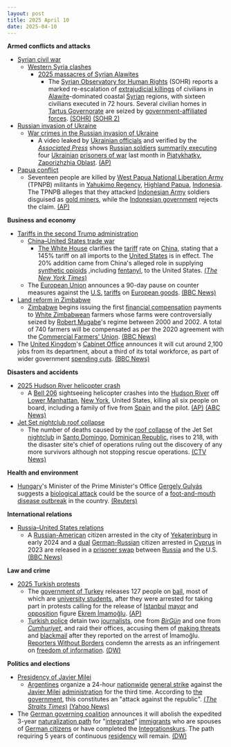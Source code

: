 ```yaml
---
layout: post
title: 2025 April 10
date: 2025-04-10
---
```



**Armed conflicts and attacks**

* [Syrian civil war](https://en.wikipedia.org/wiki/Syrian_civil_war "Syrian civil war")
  + [Western Syria clashes](https://en.wikipedia.org/wiki/Western_Syria_clashes_%28December_2024%E2%80%93present%29 "Western Syria clashes (December 2024–present)")
    - [2025 massacres of Syrian Alawites](https://en.wikipedia.org/wiki/2025_massacres_of_Syrian_Alawites "2025 massacres of Syrian Alawites")
      * The [Syrian Observatory for Human Rights](https://en.wikipedia.org/wiki/Syrian_Observatory_for_Human_Rights "Syrian Observatory for Human Rights") (SOHR) reports a marked re-escalation of [extrajudicial killings](https://en.wikipedia.org/wiki/Extrajudicial_killing "Extrajudicial killing") of civilians in [Alawite](https://en.wikipedia.org/wiki/Alawites "Alawites")-dominated coastal [Syrian](https://en.wikipedia.org/wiki/Syria "Syria") regions, with sixteen civilians executed in 72 hours. Several civilian homes in [Tartus Governorate](https://en.wikipedia.org/wiki/Tartus_Governorate "Tartus Governorate") are seized by [government-affiliated forces](https://en.wikipedia.org/wiki/General_Security_Service_%28Syria%29 "General Security Service (Syria)"). [(SOHR)](https://www.syriahr.com/%D8%AE%D9%84%D8%A7%D9%84-48-%D8%B3%D8%A7%D8%B9%D8%A9-%D8%A7%D9%84%D9%85%D8%B1%D8%B5%D8%AF-%D8%A7%D9%84%D8%B3%D9%88%D8%B1%D9%8A-%D9%8A%D9%88%D8%AB%D9%82-16-%D9%85%D8%AF%D9%86%D9%8A%D8%A7-%D9%82%D8%AA/756214/) [(SOHR 2)](https://www.syriahr.com/%D8%A7%D8%B3%D8%AA%D8%A8%D8%A7%D8%AD%D8%A9-%D9%84%D8%AD%D9%82%D9%88%D9%82-%D8%A7%D9%84%D9%85%D9%88%D8%A7%D8%B7%D9%86%D9%8A%D9%86-%D8%A8%D8%B1%D9%8A%D9%81-%D8%B7%D8%B1%D8%B7%D9%88%D8%B3-%D8%B9%D9%85/756248/)
* [Russian invasion of Ukraine](https://en.wikipedia.org/wiki/Russian_invasion_of_Ukraine "Russian invasion of Ukraine")
  + [War crimes in the Russian invasion of Ukraine](https://en.wikipedia.org/wiki/War_crimes_in_the_Russian_invasion_of_Ukraine "War crimes in the Russian invasion of Ukraine")
    - A video leaked by [Ukrainian officials](https://en.wikipedia.org/wiki/Government_of_Ukraine "Government of Ukraine") and verified by the *[Associated Press](https://en.wikipedia.org/wiki/Associated_Press "Associated Press")* shows [Russian soldiers](https://en.wikipedia.org/wiki/Russian_Armed_Forces "Russian Armed Forces") [summarily executing](https://en.wikipedia.org/wiki/Summary_execution "Summary execution") four [Ukrainian](https://en.wikipedia.org/wiki/Armed_Forces_of_Ukraine "Armed Forces of Ukraine") [prisoners of war](https://en.wikipedia.org/wiki/Prisoners_of_war "Prisoners of war") last month in [Piatykhatky](https://en.wikipedia.org/wiki/Piatykhatky%2C_Zaporizhzhia_Oblast "Piatykhatky, Zaporizhzhia Oblast"), [Zaporizhzhia Oblast](https://en.wikipedia.org/wiki/Zaporizhzhia_Oblast "Zaporizhzhia Oblast"). [(AP)](https://apnews.com/article/russia-ukraine-pows-war-crimes-putin-zelenskyy-4e834fb44b904d010d401563dbf4c5dc)
* [Papua conflict](https://en.wikipedia.org/wiki/Papua_conflict "Papua conflict")
  + Seventeen people are killed by [West Papua National Liberation Army](https://en.wikipedia.org/wiki/West_Papua_National_Liberation_Army "West Papua National Liberation Army") (TPNPB) militants in [Yahukimo Regency](https://en.wikipedia.org/wiki/Yahukimo_Regency "Yahukimo Regency"), [Highland Papua](https://en.wikipedia.org/wiki/Highland_Papua "Highland Papua"), [Indonesia](https://en.wikipedia.org/wiki/Indonesia "Indonesia"). The TPNPB alleges that they attacked [Indonesian Army](https://en.wikipedia.org/wiki/Indonesian_Army "Indonesian Army") soldiers disguised as [gold miners](https://en.wikipedia.org/wiki/Gold_mining "Gold mining"), while the [Indonesian government](https://en.wikipedia.org/wiki/Indonesian_government "Indonesian government") rejects the claim. [(AP)](https://apnews.com/article/indonesia-papua-rebels-gold-miners-52d3a76c7ac76d7862d6c047c9ef06de)

**Business and economy**

* [Tariffs in the second Trump administration](https://en.wikipedia.org/wiki/Tariffs_in_the_second_Trump_administration "Tariffs in the second Trump administration")
  + [China–United States trade war](https://en.wikipedia.org/wiki/China%E2%80%93United_States_trade_war "China–United States trade war")
    - [The White House](https://en.wikipedia.org/wiki/The_White_House "The White House") clarifies the [tariff](https://en.wikipedia.org/wiki/Tariff "Tariff") rate on [China](https://en.wikipedia.org/wiki/China "China"), stating that a 145% tariff on all imports to the [United States](https://en.wikipedia.org/wiki/United_States "United States") is in effect. The 20% addition came from China's alleged role in supplying [synthetic opioids](https://en.wikipedia.org/wiki/Synthetic_opioids "Synthetic opioids") ,including [fentanyl](https://en.wikipedia.org/wiki/Fentanyl "Fentanyl"), to the United States. [(*The New York Times*)](https://www.nytimes.com/2025/04/10/business/economy/china-tariffs-145-percent.html)
  + The [European Union](https://en.wikipedia.org/wiki/European_Union "European Union") announces a 90-day pause on counter measures against the [U.S.](https://en.wikipedia.org/wiki/United_States "United States") [tariffs](https://en.wikipedia.org/wiki/Tariff "Tariff") on [European goods](https://en.wikipedia.org/wiki/Economy_of_the_European_Union "Economy of the European Union"). [(BBC News)](https://www.bbc.com/news/live/cn4jjw30d5qt)
* [Land reform in Zimbabwe](https://en.wikipedia.org/wiki/Land_reform_in_Zimbabwe "Land reform in Zimbabwe")
  + [Zimbabwe](https://en.wikipedia.org/wiki/Zimbabwe "Zimbabwe") begins issuing the first [financial compensation](https://en.wikipedia.org/wiki/Financial_compensation "Financial compensation") payments to [White Zimbabwean](https://en.wikipedia.org/wiki/White_Zimbabweans "White Zimbabweans") farmers whose farms were controversially seized by [Robert Mugabe](https://en.wikipedia.org/wiki/Robert_Mugabe "Robert Mugabe")'s regime between 2000 and 2002. A total of 740 farmers will be compensated as per the 2020 agreement with the [Commercial Farmers' Union](https://en.wikipedia.org/wiki/Commercial_Farmers%27_Union "Commercial Farmers' Union"). [(BBC News)](https://www.bbc.co.uk/news/articles/cq5wwp5eelxo)
* The [United Kingdom](https://en.wikipedia.org/wiki/United_Kingdom "United Kingdom")'s [Cabinet Office](https://en.wikipedia.org/wiki/Cabinet_Office "Cabinet Office") announces it will cut around 2,100 jobs from its department, about a third of its total workforce, as part of wider government [spending cuts](https://en.wikipedia.org/wiki/Austerity "Austerity"). [(BBC News)](https://www.bbc.co.uk/news/articles/c62ggm3g8eyo)

**Disasters and accidents**

* [2025 Hudson River helicopter crash](https://en.wikipedia.org/wiki/2025_Hudson_River_helicopter_crash "2025 Hudson River helicopter crash")
  + A [Bell 206](https://en.wikipedia.org/wiki/Bell_206 "Bell 206") sightseeing helicopter crashes into the [Hudson River](https://en.wikipedia.org/wiki/Hudson_River "Hudson River") off [Lower Manhattan](https://en.wikipedia.org/wiki/Lower_Manhattan "Lower Manhattan"), [New York](https://en.wikipedia.org/wiki/New_York_%28state%29 "New York (state)"), United States, killing all six people on board, including a family of five from [Spain](https://en.wikipedia.org/wiki/Spain "Spain") and the pilot. [(AP)](https://apnews.com/article/new-york-helicopter-crash-e0368ea529659ee1513d92dcbf05a28d) [(ABC News)](https://abc7.com/post/helicopter-crashes-hudson-river-new-york-city/16153688/)
* [Jet Set nightclub roof collapse](https://en.wikipedia.org/wiki/Jet_Set_nightclub_roof_collapse "Jet Set nightclub roof collapse")
  + The number of deaths caused by the [roof collapse](https://en.wikipedia.org/wiki/Structural_integrity_and_failure "Structural integrity and failure") of the Jet Set [nightclub](https://en.wikipedia.org/wiki/Nightclub "Nightclub") in [Santo Domingo](https://en.wikipedia.org/wiki/Santo_Domingo "Santo Domingo"), [Dominican Republic](https://en.wikipedia.org/wiki/Dominican_Republic "Dominican Republic"), rises to 218, with the disaster site's chief of operations ruling out the discovery of any more survivors although not stopping rescue operations. [(CTV News)](https://www.ctvnews.ca/world/article/hope-of-finding-survivors-fades-in-aftermath-of-dominican-club-roof-collapse/)

**Health and environment**

* [Hungary](https://en.wikipedia.org/wiki/Hungary "Hungary")'s Minister of the Prime Minister's Office [Gergely Gulyás](https://en.wikipedia.org/wiki/Gergely_Guly%C3%A1s "Gergely Gulyás") suggests a [biological attack](https://en.wikipedia.org/wiki/Biological_attack "Biological attack") could be the source of a [foot-and-mouth disease outbreak](https://en.wikipedia.org/wiki/Foot-and-mouth_disease#Hungary_and_Slovakia_(2025) "Foot-and-mouth disease") in the country. [(Reuters)](https://www.reuters.com/world/europe/hungary-investigating-outbreak-foot-and-mouth-disease-orbans-chief-staff-says-2025-04-10/)

**International relations**

* [Russia–United States relations](https://en.wikipedia.org/wiki/Russia%E2%80%93United_States_relations "Russia–United States relations")
  + A [Russian-American](https://en.wikipedia.org/wiki/Russian-American "Russian-American") citizen arrested in the city of [Yekaterinburg](https://en.wikipedia.org/wiki/Yekaterinburg "Yekaterinburg") in early 2024 and a [dual](https://en.wikipedia.org/wiki/Multiple_citizenship "Multiple citizenship") [German-Russian](https://en.wikipedia.org/wiki/Russians_in_Germany "Russians in Germany") citizen arrested in [Cyprus](https://en.wikipedia.org/wiki/Cyprus "Cyprus") in 2023 are released in a [prisoner swap](https://en.wikipedia.org/wiki/Prisoner_swap "Prisoner swap") between [Russia](https://en.wikipedia.org/wiki/Russia "Russia") and the U.S. [(BBC News)](https://www.bbc.com/news/articles/c0l005w2j86o)

**Law and crime**

* [2025 Turkish protests](https://en.wikipedia.org/wiki/2025_Turkish_protests "2025 Turkish protests")
  + The [government of Turkey](https://en.wikipedia.org/wiki/Government_of_Turkey "Government of Turkey") releases 127 people on [bail](https://en.wikipedia.org/wiki/Bail "Bail"), most of which are [university students](https://en.wikipedia.org/wiki/University_student "University student"), after they were arrested for taking part in protests calling for the release of [Istanbul](https://en.wikipedia.org/wiki/Istanbul "Istanbul") [mayor](https://en.wikipedia.org/wiki/Mayor_of_Istanbul "Mayor of Istanbul") and [opposition](https://en.wikipedia.org/wiki/Republican_People%27s_Party "Republican People's Party") figure [Ekrem İmamoğlu](https://en.wikipedia.org/wiki/Ekrem_%C4%B0mamo%C4%9Flu "Ekrem İmamoğlu"). [(AP)](https://apnews.com/article/turkey-prisoners-students-protests-imamoglu-f4762e0faaa54ed3694fdc80b9a43edf)
  + [Turkish police](https://en.wikipedia.org/wiki/General_Directorate_of_Security_%28Turkey%29 "General Directorate of Security (Turkey)") detain two [journalists](https://en.wikipedia.org/wiki/Journalist "Journalist"), one from *[BirGün](https://en.wikipedia.org/wiki/BirG%C3%BCn "BirGün")* and one from *[Cumhuriyet](https://en.wikipedia.org/wiki/Cumhuriyet "Cumhuriyet")*, and raid their offices, accusing them of [making threats](https://en.wikipedia.org/wiki/Intimidation "Intimidation") and [blackmail](https://en.wikipedia.org/wiki/Blackmail "Blackmail") after they reported on the arrest of İmamoğlu. [Reporters Without Borders](https://en.wikipedia.org/wiki/Reporters_Without_Borders "Reporters Without Borders") condemn the arrests as an infringement on [freedom of information](https://en.wikipedia.org/wiki/Freedom_of_information "Freedom of information"). [(DW)](https://www.dw.com/en/turkey-detains-two-journalists-in-ongoing-protests-againt-the-erdogan-government/a-72199916)

**Politics and elections**

* [Presidency of Javier Milei](https://en.wikipedia.org/wiki/Presidency_of_Javier_Milei "Presidency of Javier Milei")
  + [Argentines](https://en.wikipedia.org/wiki/Argentines "Argentines") organize a 24-hour [nationwide](https://en.wikipedia.org/wiki/Argentina "Argentina") [general strike](https://en.wikipedia.org/wiki/General_strike "General strike") against the [Javier Milei](https://en.wikipedia.org/wiki/Javier_Milei "Javier Milei") [administration](https://en.wikipedia.org/wiki/Presidency_of_Javier_Milei "Presidency of Javier Milei") for the third time. According to [the government](https://en.wikipedia.org/wiki/Government_of_Argentina "Government of Argentina"), this constitutes an "attack against the republic". [(*The Straits Times*)](https://www.straitstimes.com/world/argentine-workers-launch-widespread-24-hour-strike-against-mileis-austerity-measures) [(Yahoo News)](https://uk.news.yahoo.com/argentina-strike-halts-trains-planes-203731056.html)
* The [German governing coalition](https://en.wikipedia.org/wiki/German_governing_coalition "German governing coalition") announces it will abolish the expedited 3-year [naturalization path](https://en.wikipedia.org/wiki/German_nationality_law "German nationality law") for "[integrated](https://en.wikipedia.org/wiki/Integration_of_immigrants "Integration of immigrants")" [immigrants](https://en.wikipedia.org/wiki/Immigration_to_Germany "Immigration to Germany") who are spouses of [German citizens](https://en.wikipedia.org/wiki/Germans "Germans") or have completed the [Integrationskurs](https://en.wikipedia.org/wiki/Integrationskurs "Integrationskurs"). The path requiring 5 years of continuous [residency](https://en.wikipedia.org/wiki/Permanent_residency "Permanent residency") will remain. [(DW)](https://www.dw.com/en/new-german-coalition-to-abolish-3-year-citizenship-path/a-72202030)
